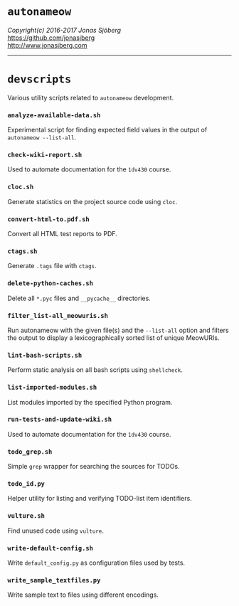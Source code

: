 `autonameow`
============
*Copyright(c) 2016-2017 Jonas Sjöberg*  
<https://github.com/jonasjberg>  
<http://www.jonasjberg.com>  

--------------------------------------------------------------------------------


`devscripts`
============
Various utility scripts related to `autonameow` development.


### `analyze-available-data.sh`
Experimental script for finding expected field values in the output of
`autonameow --list-all`.

### `check-wiki-report.sh`
Used to automate documentation for the `1dv430` course.

### `cloc.sh`
Generate statistics on the project source code using `cloc`.

### `convert-html-to.pdf.sh`
Convert all HTML test reports to PDF.

### `ctags.sh`
Generate `.tags` file with `ctags`.

### `delete-python-caches.sh`
Delete all `*.pyc` files and `__pycache__` directories.

### `filter_list-all_meowuris.sh`
Run autonameow with the given file(s) and the `--list-all` option and filters
the output to display a lexicographically sorted list of unique MeowURIs.

### `lint-bash-scripts.sh`
Perform static analysis on all bash scripts using `shellcheck`.

### `list-imported-modules.sh`
List modules imported by the specified Python program.

### `run-tests-and-update-wiki.sh`
Used to automate documentation for the `1dv430` course.

### `todo_grep.sh`
Simple `grep` wrapper for searching the sources for TODOs.

### `todo_id.py`
Helper utility for listing and verifying TODO-list item identifiers.

### `vulture.sh`
Find unused code using `vulture`.

### `write-default-config.sh`
Write `default_config.py` as configuration files used by tests.

### `write_sample_textfiles.py`
Write sample text to files using different encodings.
